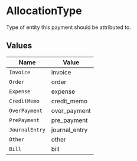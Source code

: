 # AllocationType

Type of entity this payment should be attributed to.


## Values

| Name           | Value          |
| -------------- | -------------- |
| `Invoice`      | invoice        |
| `Order`        | order          |
| `Expense`      | expense        |
| `CreditMemo`   | credit_memo    |
| `OverPayment`  | over_payment   |
| `PrePayment`   | pre_payment    |
| `JournalEntry` | journal_entry  |
| `Other`        | other          |
| `Bill`         | bill           |